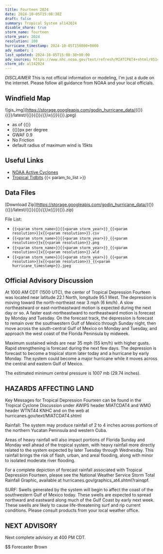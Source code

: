 ```yaml
---
title: Fourteen 2024
date: 2024-10-05T15:08:38Z
draft: false
summary: Tropical System al142024
disable_share: true
storm_name: fourteen
storm_year: 2024
resolution: 100
hurricane_timestamp: 2024-10-05T150800+0000
adv_number: 1
last_updated: 2024-10-05T15:08:38+00:00
adv_sources: https://www.nhc.noaa.gov/text/refresh/MIATCPAT4+shtml/051458.shtml
storm_id: al142024
---
```

*DISCLAIMER* This is not official information or modeling, I'm just a dude on the internet.  Please follow all guidance from NOAA and your local officials.

## Windfield Map
![gis_img](https://storage.googleapis.com/godin_hurricane_data/{{<param storm_name>}}{{<param storm_year>}}/latest/{{<param storm_name>}}{{<param storm_year>}}_{{<param resolution>}}x{{<param resolution>}}_{{<param hurricane_timestamp>}}.jpeg)

- as of {{<param last_updated>}}
- {{<param resolution>}}px per degree
- GWAF 0.9
- No Friction
- default radius of maximum wind is 15kts

## Useful Links
- [NOAA Active Cyclones](https://www.nhc.noaa.gov/)
- [Tropical Tidbits](https://www.tropicaltidbits.com/storminfo/)
{{< param_to_list >}}

## Data Files
[Download Zip](https://storage.googleapis.com/godin_hurricane_data/{{<param storm_name>}}{{<param storm_year>}}/latest/{{<param storm_name>}}{{<param storm_year>}}_{{<param resolution>}}x{{<param resolution>}}_{{<param hurricane_timestamp>}}.zip)

File List:
- `{{<param storm_name>}}{{<param storm_year>}}_{{<param resolution>}}x{{<param resolution>}}.csv`
- `{{<param storm_name>}}{{<param storm_year>}}_{{<param resolution>}}x{{<param resolution>}}.png`
- `{{<param storm_name>}}{{<param storm_year>}}_{{<param resolution>}}x{{<param resolution>}}.wld`
- `{{<param storm_name>}}{{<param storm_year>}}_{{<param resolution>}}x{{<param resolution>}}_{{<param hurricane_timestamp>}}.jpeg`


## Official Advisory Discussion
At 1000 AM CDT (1500 UTC), the center of Tropical Depression 
Fourteen was located near latitude 22.1 North, longitude 95.1 West. 
The depression is moving toward the north-northeast near 3 mph (6 
km/h).  A slow northeastward or east-northeastward motion is 
expected during the next day or so.  A faster east-northeastward to 
northeastward motion is forecast by Monday and Tuesday.  On the 
forecast track, the depression is forecast to remain over the 
southwestern Gulf of Mexico through Sunday night, then move across 
the south-central Gulf of Mexico on Monday and Tuesday, and approach 
the west coast of the Florida Peninsula by midweek. 
 
Maximum sustained winds are near 35 mph (55 km/h) with higher gusts. 
Rapid strengthening is forecast during the next few days.  The 
depression is forecast to become a tropical storm later today and a 
hurricane by early Monday. The system could become a major 
hurricane while it moves across the central and eastern Gulf of 
Mexico. 
 
The estimated minimum central pressure is 1007 mb (29.74 inches).
 
 
HAZARDS AFFECTING LAND
----------------------
Key Messages for Tropical Depression Fourteen can be found in the 
Tropical Cyclone Discussion under AWIPS header MIATCDAT4 and WMO 
header WTNT44 KNHC and on the web at 
hurricanes.gov/text/MIATCDAT4.shtml

Rainfall: The system may produce rainfall of 2 to 4 inches across 
portions of the northern Yucatan Peninsula and western Cuba.

Areas of heavy rainfall will also impact portions of Florida Sunday 
and Monday well ahead of the tropical system, with heavy rainfall 
more directly related to the system expected by later Tuesday 
through Wednesday. This rainfall brings the risk of flash, urban, 
and areal flooding, along with minor to isolated moderate river 
flooding.

For a complete depiction of forecast rainfall associated with 
Tropical Depression Fourteen, please see the National Weather 
Service Storm Total Rainfall Graphic, available at 
hurricanes.gov/graphics_at4.shtml?rainqpf.

SURF:  Swells generated by the system will begin to affect the coast 
of the southwestern Gulf of Mexico today.  These swells are expected 
to spread northward and eastward along much of the Gulf Coast by 
early next week. These swells are likely to cause life-threatening 
surf and rip current conditions.  Please consult products from your 
local weather office.
 
 
NEXT ADVISORY
-------------
Next complete advisory at 400 PM CDT.
 
$$
Forecaster Brown
